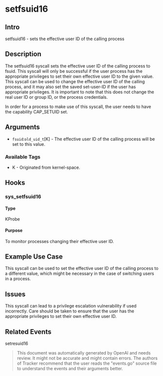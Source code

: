 
# setfsuid16

## Intro
setfsuid16 - sets the effective user ID of the calling process

## Description
The setfsuid16 syscall sets the effective user ID of the calling process to fsuid. This syscall will only be successful if the user process has the appropriate privileges to set their own effective user ID to the given value. This syscall can be used to change the effective user ID of the calling process, and it may also set the saved set-user-ID if the user has appropriate privileges. It is important to note that this does not change the real user ID or group ID, or the process credentials. 

In order for a process to make use of this syscall, the user needs to have the capability CAP_SETUID set.

## Arguments
* `fsuid`:`old_uid_t`[K] - The effective user ID of the calling process will be set to this value.

### Available Tags
* K - Originated from kernel-space.

## Hooks
### sys_setfsuid16
#### Type
KProbe
#### Purpose
To monitor processes changing their effective user ID.

## Example Use Case
This syscall can be used to set the effective user ID of the calling process to a different value, which might be necessary in the case of switching users in a process.

## Issues
This syscall can lead to a privilege escalation vulnerability if used incorrectly. Care should be taken to ensure that the user has the appropriate privileges to set their own effective user ID.

## Related Events
setresuid16

> This document was automatically generated by OpenAI and needs review. It might
> not be accurate and might contain errors. The authors of Tracker recommend that
> the user reads the "events.go" source file to understand the events and their
> arguments better.
